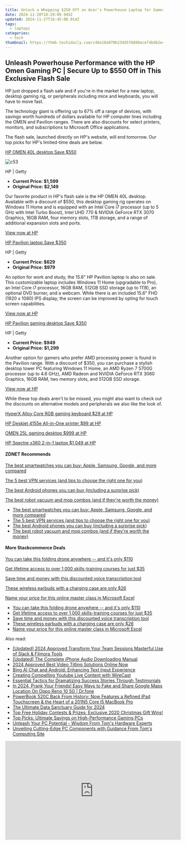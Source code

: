 ```yaml
---
title: Unlock a Whopping $250 Off on Acer's Powerhouse Laptop for Gamers, Exclusive Insights Inside! | ZDNET Special
date: 2024-11-20T18:29:09.945Z
updated: 2024-11-27T16:45:00.014Z
tags:
  - laptops
categories:
  - tech
thumbnail: https://thmb.techidaily.com/c4be10a970b234d5f6880acef4bdb2e4828d9b824f3ccac5078e8475f10ac115.jpg
---
```


## Unleash Powerhouse Performance with the HP Omen Gaming PC | Secure Up to $550 Off in This Exclusive Flash Sale

HP just dropped a flash sale and if you're in the market for a new laptop, desktop gaming rig, or peripherals including mice and keyboards, you will have to move fast.

The technology giant is offering up to 67% off a range of devices, with savings worth hundreds of dollars available for HP computer lines including the OMEN and Pavilion ranges. There are also discounts for select printers, monitors, and subscriptions to Microsoft Office applications. 

The flash sale, launched directly on HP's website, will end tomorrow. Our top picks for HP's limited-time deals are below.

[HP OMEN 40L desktop Save $550](https://www.awin1.com/cread.php?awinmid=7168&awinaffid=423585&clickref=zd-%5F%5FCOM%5FCLICK%5FID%5F%5F-dtp&ued=https%3A%2F%2Fwww.hp.com%2Fus-en%2Fshop%2Fpdp%2Fomen-40l-desktop-gt21-0385xt-bundle-pc) 

![c53](https://www.zdnet.com/a/img/resize/3f50d5b885dcc1e2abcb6b41f679a46f269b362d/2022/09/27/fa35d2f0-98e7-443a-ac75-57ab69984950/c53.jpg?auto=webp&fit=crop&height=360&width=640)

HP | Getty

* **Current Price: $1,599**
* **Original Price: $2,149**

Our favorite product in HP's flash sale is the HP OMEN 40L desktop. Available with a discount of $550, this desktop gaming rig operates on Windows 11 Home and is equipped with an Intel Core i7 processor (up to 5 GHz with Intel Turbo Boost), Intel UHD 770 & NVIDIA GeForce RTX 3070 Graphics, 16GB RAM, four memory slots, 1TB storage, and a range of additional expansion slots and ports. 

[View now at HP](https://www.awin1.com/cread.php?awinmid=7168&awinaffid=423585&clickref=zd-%5F%5FCOM%5FCLICK%5FID%5F%5F-dtp&ued=https%3A%2F%2Fwww.hp.com%2Fus-en%2Fshop%2Fpdp%2Fomen-40l-desktop-gt21-0385xt-bundle-pc) 

[HP Pavilion laptop Save $350](https://www.tkqlhce.com/click-9041660-15850793?url=https%3A%2F%2Fwww.hp.com%2Fus-en%2Fshop%2Fpdp%2Fhp-pavilion-laptop-15t-eg100-touch-optional-43f54av-1&sid=zd-%5F%5FCOM%5FCLICK%5FID%5F%5F-dtp) 

HP | Getty

* **Current Price: $629**
* **Original Price: $979**

An option for work and study, the 15.6" HP Pavilion laptop is also on sale. This customizable laptop includes Windows 11 Home (upgradable to Pro), an Intel Core i7 processor, 16GB RAM, 512GB SSD storage (up to 1TB), an optional DVD burner, and a webcam. While there is an included 15.6" FHD (1920 x 1080) IPS display, the screen can be improved by opting for touch screen capabilities. 

[View now at HP](https://www.tkqlhce.com/click-9041660-15850793?url=https%3A%2F%2Fwww.hp.com%2Fus-en%2Fshop%2Fpdp%2Fhp-pavilion-laptop-15t-eg100-touch-optional-43f54av-1&sid=zd-%5F%5FCOM%5FCLICK%5FID%5F%5F-dtp) 

[HP Pavilion gaming desktop Save $350](https://www.tkqlhce.com/click-9041660-15850793?url=https%3A%2F%2Fwww.hp.com%2Fus-en%2Fshop%2Fpdp%2Fhp-pavilion-gaming-desktop-tg01-2176z-bundle-pc&sid=zd-%5F%5FCOM%5FCLICK%5FID%5F%5F-dtp) 

HP | Getty

* **Current Price: $949**
* **Original Price: $1,299**

Another option for gamers who prefer AMD processing power is found in the Pavilion range. With a discount of $350, you can purchase a stylish desktop tower PC featuring Windows 11 Home, an AMD Ryzen 7 5700G processor (up to 4.6 GHz), AMD Radeon and NVIDIA GeForce RTX 3060 Graphics, 16GB RAM, two memory slots, and 512GB SSD storage.

[View now at HP](https://www.tkqlhce.com/click-9041660-15850793?url=https%3A%2F%2Fwww.hp.com%2Fus-en%2Fshop%2Fpdp%2Fhp-pavilion-gaming-desktop-tg01-2176z-bundle-pc&sid=zd-%5F%5FCOM%5FCLICK%5FID%5F%5F-dtp) 

While these top deals aren't to be missed, you might also want to check out the discounts on alternative models and peripherals we also like the look of.

[HyperX Alloy Core RGB gaming keyboard $29 at HP](https://www.tkqlhce.com/click-9041660-15850793?url=https%3A%2F%2Fwww.hp.com%2Fus-en%2Fshop%2Fpdp%2Fhyperx-alloy-core-rgb-gaming-keyboard-%28us-layout%29&sid=zd-%5F%5FCOM%5FCLICK%5FID%5F%5F-dtp)

[HP Deskjet 4155e All-in-One printer $99 at HP](https://www.tkqlhce.com/click-9041660-15850793?url=https%3A%2F%2Fwww.hp.com%2Fus-en%2Fshop%2Fpdp%2Fhp-deskjet-4155e-all-in-one-printer&sid=zd-%5F%5FCOM%5FCLICK%5FID%5F%5F-dtp)

[OMEN 25L gaming desktop $999 at HP](https://www.tkqlhce.com/click-9041660-15850793?url=https%3A%2F%2Fwww.hp.com%2Fus-en%2Fshop%2Fpdp%2Fomen-25l-gaming-desktop-gt15-0340qd-436g2av-1&sid=zd-%5F%5FCOM%5FCLICK%5FID%5F%5F-dtp)

[HP Spectre x360 2-in-1 laptop $1,049 at HP](https://www.tkqlhce.com/click-9041660-15850793?url=https%3A%2F%2Fwww.hp.com%2Fus-en%2Fshop%2Fpdp%2Fhp-spectre-x360-2-in-1-laptop-14-ef0747nr&sid=zd-%5F%5FCOM%5FCLICK%5FID%5F%5F-dtp)

#### **ZDNET** Recommends

[The best smartwatches you can buy: Apple, Samsung, Google, and more compared](https://www.zdnet.com/article/best-smartwatch/ "The best smartwatches you can buy: Apple, Samsung, Google, and more compared")

[The 5 best VPN services (and tips to choose the right one for you)](https://www.zdnet.com/article/best-vpn/ "The 5 best VPN services (and tips to choose the right one for you)")

[The best Android phones you can buy (including a surprise pick)](https://www.zdnet.com/article/best-android-phone/ "The best Android phones you can buy (including a surprise pick)")

[The best robot vacuum and mop combos (and if they're worth the money)](https://www.zdnet.com/article/best-robot-vacuum-mop/ "The best robot vacuum and mop combos (and if they're worth the money)")

* [The best smartwatches you can buy: Apple, Samsung, Google, and more compared](https://www.zdnet.com/article/best-smartwatch/ "The best smartwatches you can buy: Apple, Samsung, Google, and more compared")
* [The 5 best VPN services (and tips to choose the right one for you)](https://www.zdnet.com/article/best-vpn/ "The 5 best VPN services (and tips to choose the right one for you)")
* [The best Android phones you can buy (including a surprise pick)](https://www.zdnet.com/article/best-android-phone/ "The best Android phones you can buy (including a surprise pick)")
* [The best robot vacuum and mop combos (and if they're worth the money)](https://www.zdnet.com/article/best-robot-vacuum-mop/ "The best robot vacuum and mop combos (and if they're worth the money)")

#### More Stackcommerce Deals

[You can take this folding drone anywhere -- and it's only $110](https://www.zdnet.com/article/get-a-folding-drone-you-can-take-with-you-anywhere-for-110/ "You can take this folding drone anywhere  -- and it's only $110")

[Get lifetime access to over 1,000 skills-training courses for just $35](https://www.zdnet.com/article/learn-it-coding-and-design-skills-for-just-20-with-this-course-pack/ "Get lifetime access to over 1,000 skills-training courses for just $35")

[Save time and money with this discounted voice transcription tool](https://www.zdnet.com/article/save-money-and-time-with-this-discounted-voice-transcription-tool/ "Save time and money with this discounted voice transcription tool")

[These wireless earbuds with a charging case are only $26](https://www.zdnet.com/article/get-these-wireless-earbuds-with-a-charging-case-for-just-26/ "These wireless earbuds with a charging case are only $26")

[Name your price for this online master class in Microsoft Excel](https://www.zdnet.com/article/name-your-price-for-this-online-master-class-in-microsoft-excel/ "Name your price for this online master class in Microsoft Excel")

* [You can take this folding drone anywhere -- and it's only $110](https://www.zdnet.com/article/get-a-folding-drone-you-can-take-with-you-anywhere-for-110/ "You can take this folding drone anywhere  -- and it's only $110")
* [Get lifetime access to over 1,000 skills-training courses for just $35](https://www.zdnet.com/article/learn-it-coding-and-design-skills-for-just-20-with-this-course-pack/ "Get lifetime access to over 1,000 skills-training courses for just $35")
* [Save time and money with this discounted voice transcription tool](https://www.zdnet.com/article/save-money-and-time-with-this-discounted-voice-transcription-tool/ "Save time and money with this discounted voice transcription tool")
* [These wireless earbuds with a charging case are only $26](https://www.zdnet.com/article/get-these-wireless-earbuds-with-a-charging-case-for-just-26/ "These wireless earbuds with a charging case are only $26")
* [Name your price for this online master class in Microsoft Excel](https://www.zdnet.com/article/name-your-price-for-this-online-master-class-in-microsoft-excel/ "Name your price for this online master class in Microsoft Excel")

<ins class="adsbygoogle"
     style="display:block"
     data-ad-format="autorelaxed"
     data-ad-client="ca-pub-7571918770474297"
     data-ad-slot="1223367746"></ins>

<ins class="adsbygoogle"
     style="display:block"
     data-ad-client="ca-pub-7571918770474297"
     data-ad-slot="8358498916"
     data-ad-format="auto"
     data-full-width-responsive="true"></ins>

<span class="atpl-alsoreadstyle">Also read:</span>
<div><ul>
<li><a href="https://desktop-recording.techidaily.com/updated-2024-approved-transform-your-team-sessions-masterful-use-of-slack-and-filmora-tools/"><u>[Updated] 2024 Approved Transform Your Team Sessions Masterful Use of Slack & Filmora Tools</u></a></li>
<li><a href="https://some-approaches.techidaily.com/updated-the-complete-iphone-audio-downloading-manual/"><u>[Updated] The Complete iPhone Audio Downloading Manual</u></a></li>
<li><a href="https://extra-lessons.techidaily.com/2024-approved-best-video-titling-solutions-online-now/"><u>2024 Approved Best Video Titling Solutions Online Now</u></a></li>
<li><a href="https://tech-savvy.techidaily.com/bing-ai-chat-and-android-enhancing-text-input-experience/"><u>Bing AI Chat and Android: Enhancing Text Input Experience</u></a></li>
<li><a href="https://youtube-videos.techidaily.com/creating-compelling-youtube-live-content-with-wirecast/"><u>Creating Compelling Youtube Live Content with WireCast</u></a></li>
<li><a href="https://extra-resources.techidaily.com/essential-tactics-for-dramatizing-success-stories-through-testimonials/"><u>Essential Tactics for Dramatizing Success Stories Through Testimonials</u></a></li>
<li><a href="https://phone-solutions.techidaily.com/in-2024-prank-your-friends-easy-ways-to-fake-and-share-google-maps-location-on-oppo-reno-10-5g-drfone-by-drfone-virtual-android/"><u>In 2024, Prank Your Friends! Easy Ways to Fake and Share Google Maps Location On Oppo Reno 10 5G | Dr.fone</u></a></li>
<li><a href="https://hardware-reviews.techidaily.com/1723862684147-powerbook-520c-back-from-history-now-features-a-refined-ipad-touchscreen-and-the-heart-of-a-201n5-core-i5-macbook-pro/"><u>PowerBook 520C Back From History: Now Features a Refined iPad Touchscreen & the Heart of a 201N5 Core I5 MacBook Pro</u></a></li>
<li><a href="https://fox-info.techidaily.com/the-ultimate-data-sanctuary-guide-for-2024/"><u>The Ultimate Data Sanctuary Guide for 2024</u></a></li>
<li><a href="https://tech-haven.techidaily.com/top-free-holiday-contests-and-prizes-exclusive-2020-christmas-gift-wins/"><u>Top Free Holiday Contests & Prizes: Exclusive 2020 Christmas Gift Wins!</u></a></li>
<li><a href="https://hardware-reviews.techidaily.com/top-picks-ultimate-savings-on-high-performance-gaming-pcs/"><u>Top Picks: Ultimate Savings on High-Performance Gaming PCs</u></a></li>
<li><a href="https://hardware-reviews.techidaily.com/unleash-your-pc-potential-wisdom-from-toms-hardware-experts/"><u>Unleash Your PC Potential - Wisdom From Tom's Hardware Experts</u></a></li>
<li><a href="https://hardware-reviews.techidaily.com/unveiling-cutting-edge-pc-components-with-guidance-from-toms-computing-site/"><u>Unveiling Cutting-Edge PC Components with Guidance From Tom's Computing Site</u></a></li>
</ul></div>

<!-- affiliate ads begin -->
<iframe width="560" height="315" src="https://www.youtube.com/embed/PD0vq5qAYkw?si=5H3KWtCfUOYg1Nlv&autoplay=1" title="YouTube video player" frameborder="0" allow="accelerometer; autoplay; clipboard-write; encrypted-media; gyroscope; picture-in-picture; web-share" referrerpolicy="strict-origin-when-cross-origin" allowfullscreen></iframe>
<!-- affiliate ads end -->

